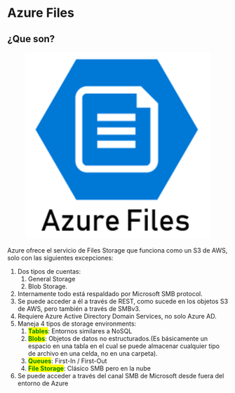 # Azure Files

## ¿Que son?

<figure><img src="../../.gitbook/assets/image (28) (1).png" alt=""><figcaption></figcaption></figure>

Azure ofrece el servicio de Files Storage que funciona como un S3 de AWS, solo con las siguientes excepciones:

1. Dos tipos de cuentas:&#x20;
   1. General Storage
   2. Blob Storage.
2. Internamente todo está respaldado por Microsoft SMB protocol.
3. Se puede acceder a él a través de REST, como sucede en los objetos S3 de AWS, pero también a través de SMBv3.
4. Requiere Azure Active Directory Domain Services, no solo Azure AD.
5. Maneja 4 tipos de storage environments:&#x20;
   1. <mark style="color:green;">**Tables**</mark>: Entornos similares a NoSQL
   2. <mark style="color:green;">**Blobs**</mark>: Objetos de datos no estructurados.(Es básicamente un espacio en una tabla en el cual se puede almacenar cualquier tipo de archivo en una celda, no en una carpeta).
   3. <mark style="color:green;">**Queues**</mark>: First-In / First-Out
   4. <mark style="color:green;">**File Storage**</mark>: Clásico SMB pero en la nube
6. Se puede acceder a través del canal SMB de Microsoft desde fuera del entorno de Azure
